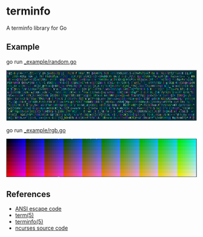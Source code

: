 # terminfo

A terminfo library for Go

## Example

go run [_example/random.go](_example/random.go)

![](_example/random.png)

go run [_example/rgb.go](_example/rgb.go)

![](_example/rgb.png)

## References

- [ANSI escape code][l1]
- [term(5)][l2]
- [terminfo(5)][l3]
- [ncurses source code][l4]

<!-- references -->

[l1]: https://en.wikipedia.org/wiki/ANSI_escape_code
[l2]: https://invisible-island.net/ncurses/man/term.5.html
[l3]: https://invisible-island.net/ncurses/man/terminfo.5.html
[l4]: https://invisible-island.net/datafiles/current/ncurses.tar.gz